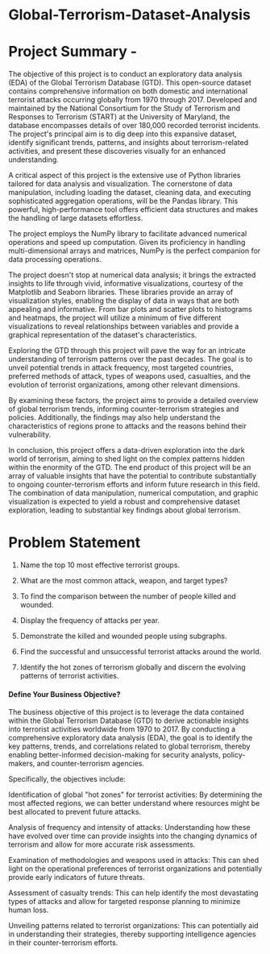 # Global-Terrorism-Dataset-Analysis
# **Project Summary -**
The objective of this project is to conduct an exploratory data analysis (EDA) of the Global Terrorism Database (GTD). This open-source dataset contains comprehensive information on both domestic and international terrorist attacks occurring globally from 1970 through 2017. Developed and maintained by the National Consortium for the Study of Terrorism and Responses to Terrorism (START) at the University of Maryland, the database encompasses details of over 180,000 recorded terrorist incidents. The project's principal aim is to dig deep into this expansive dataset, identify significant trends, patterns, and insights about terrorism-related activities, and present these discoveries visually for an enhanced understanding.

A critical aspect of this project is the extensive use of Python libraries tailored for data analysis and visualization. The cornerstone of data manipulation, including loading the dataset, cleaning data, and executing sophisticated aggregation operations, will be the Pandas library. This powerful, high-performance tool offers efficient data structures and makes the handling of large datasets effortless.

The project employs the NumPy library to facilitate advanced numerical operations and speed up computation. Given its proficiency in handling multi-dimensional arrays and matrices, NumPy is the perfect companion for data processing operations.

The project doesn't stop at numerical data analysis; it brings the extracted insights to life through vivid, informative visualizations, courtesy of the Matplotlib and Seaborn libraries. These libraries provide an array of visualization styles, enabling the display of data in ways that are both appealing and informative. From bar plots and scatter plots to histograms and heatmaps, the project will utilize a minimum of five different visualizations to reveal relationships between variables and provide a graphical representation of the dataset's characteristics.

Exploring the GTD through this project will pave the way for an intricate understanding of terrorism patterns over the past decades. The goal is to unveil potential trends in attack frequency, most targeted countries, preferred methods of attack, types of weapons used, casualties, and the evolution of terrorist organizations, among other relevant dimensions.

By examining these factors, the project aims to provide a detailed overview of global terrorism trends, informing counter-terrorism strategies and policies. Additionally, the findings may also help understand the characteristics of regions prone to attacks and the reasons behind their vulnerability.

In conclusion, this project offers a data-driven exploration into the dark world of terrorism, aiming to shed light on the complex patterns hidden within the enormity of the GTD. The end product of this project will be an array of valuable insights that have the potential to contribute substantially to ongoing counter-terrorism efforts and inform future research in this field. The combination of data manipulation, numerical computation, and graphic visualization is expected to yield a robust and comprehensive dataset exploration, leading to substantial key findings about global terrorism.

# **Problem Statement**





1. Name the top 10 most effective terrorist groups.

2. What are the most common attack, weapon, and target types?


3. To find the comparison between the number of people killed and wounded.

4. Display the frequency of attacks per year.

5. Demonstrate the killed and wounded people using subgraphs.



6. Find the successful and unsuccessful terrorist attacks around the world.

7. Identify the hot zones of terrorism globally and discern the evolving patterns of terrorist activities.
   
#### **Define Your Business Objective?**

The business objective of this project is to leverage the data contained within the Global Terrorism Database (GTD) to derive actionable insights into terrorist activities worldwide from 1970 to 2017. By conducting a comprehensive exploratory data analysis (EDA), the goal is to identify the key patterns, trends, and correlations related to global terrorism, thereby enabling better-informed decision-making for security analysts, policy-makers, and counter-terrorism agencies.

Specifically, the objectives include:

Identification of global "hot zones" for terrorist activities: By determining the most affected regions, we can better understand where resources might be best allocated to prevent future attacks.

Analysis of frequency and intensity of attacks: Understanding how these have evolved over time can provide insights into the changing dynamics of terrorism and allow for more accurate risk assessments.

Examination of methodologies and weapons used in attacks: This can shed light on the operational preferences of terrorist organizations and potentially provide early indicators of future threats.

Assessment of casualty trends: This can help identify the most devastating types of attacks and allow for targeted response planning to minimize human loss.

Unveiling patterns related to terrorist organizations: This can potentially aid in understanding their strategies, thereby supporting intelligence agencies in their counter-terrorism efforts.












